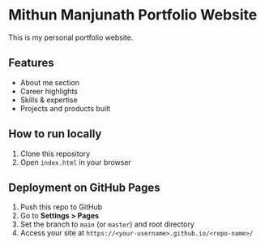 # Mithun Manjunath Portfolio Website

This is my personal portfolio website.

## Features
- About me section
- Career highlights
- Skills & expertise
- Projects and products built

## How to run locally
1. Clone this repository
2. Open `index.html` in your browser

## Deployment on GitHub Pages
1. Push this repo to GitHub
2. Go to **Settings > Pages**
3. Set the branch to `main` (or `master`) and root directory
4. Access your site at `https://<your-username>.github.io/<repo-name>/`
